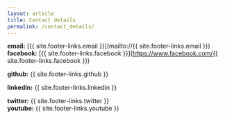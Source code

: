 ```yaml
---
layout: article
title: Contact details
permalink: /contact_details/
---
```

**email:** [{{ site.footer-links.email }}](mailto://{{ site.footer-links.email }})  
**facebook:** [{{ site.footer-links.facebook }}](https://www.facebook.com/{{ site.footer-links.facebook }})
<!-- **flickr:** {{ site.footer-links.flickr }} -->
**github:** {{ site.footer-links.github }}  
<!-- **instagram:** {{ site.footer-links.instagram }} -->
**linkedin:** {{ site.footer-links.linkedin }}  
<!-- **pinterest:** {{ site.footer-links.pinterest }}  -->
<!-- **rss:** {{ site.footer-links.rss }}  -->
**twitter:** {{ site.footer-links.twitter }}  
**youtube:** {{ site.footer-links.youtube }}  
<!-- **googleplus:** {{ site.footer-links.googleplus }}  -->
